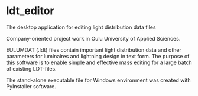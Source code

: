 # ldt_editor
The desktop application for editing light distribution data files

Company-oriented project work in Oulu University of Applied Sciences.

EULUMDAT (.ldt) files contain important light distribution data and other parameters for luminaires and lightning design in text form.
The purpose of this software is to enable simple and effective mass editing for a large batch of existing LDT-files.


The stand-alone executable file for Windows environment was created with PyInstaller software.
